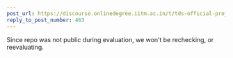 ```yaml
---
post_url: https://discourse.onlinedegree.iitm.ac.in/t/tds-official-project1-discrepencies/171141/464
reply_to_post_number: 463
---
```

Since repo was not public during evaluation, we won’t be rechecking, or reevaluating.